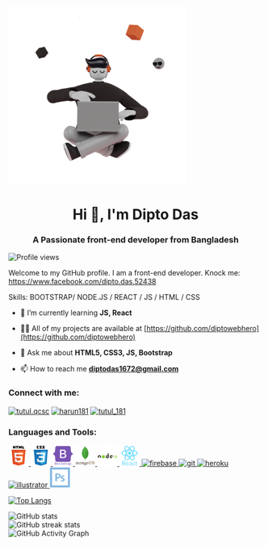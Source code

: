 <a href="#"><img width="70%" height="auto" src="https://github.com/diptowebhero/diptowebhero/blob/main/Saly-13.png" height="175px"/></a>


<h1 align="center">Hi 👋, I'm Dipto Das</h1>
<h3 align="center">A Passionate front-end developer from Bangladesh</h3>

![Profile views](https://gpvc.arturio.dev/diptowebhero) 

Welcome to my GitHub profile. I am a front-end developer. 
Knock me: https://www.facebook.com/dipto.das.52438

Skills:  BOOTSTRAP/ NODE.JS / REACT / JS / HTML / CSS
 

- 🌱 I’m currently learning **JS, React**

- 👨‍💻 All of my projects are available at [https://github.com/diptowebhero](https://github.com/diptowebhero)

- 💬 Ask me about **HTML5, CSS3, JS, Bootstrap**

- 📫 How to reach me **diptodas1672@gmail.com**

<h3 align="left">Connect with me:</h3>
<p align="left">
<a href="https://www.facebook.com/dipto.das.52438" target="blank"><img align="center" src="https://raw.githubusercontent.com/rahuldkjain/github-profile-readme-generator/master/src/images/icons/Social/facebook.svg" alt="tutul.qcsc" height="30" width="40" /></a>
<a href="https://www.linkedin.com/in/dipto-das-617901216/" target="blank"><img align="center" src="https://raw.githubusercontent.com/rahuldkjain/github-profile-readme-generator/master/src/images/icons/Social/linked-in-alt.svg" alt="harun181" height="30" width="40" /></a>
<a href="https://www.instagram.com/dipto.das.10/" target="blank"><img align="center" src="https://raw.githubusercontent.com/rahuldkjain/github-profile-readme-generator/master/src/images/icons/Social/instagram.svg" alt="tutul_181" height="30" width="40" /></a>
</p>

<h3 align="left">Languages and Tools:</h3>
<p align="left"> 
<a href="https://www.w3.org/html/" target="_blank"> <img src="https://raw.githubusercontent.com/devicons/devicon/master/icons/html5/html5-original-wordmark.svg" alt="html5" width="40" height="40"/> </a> 
<a href="https://www.w3schools.com/css/" target="_blank"> <img src="https://raw.githubusercontent.com/devicons/devicon/master/icons/css3/css3-original-wordmark.svg" alt="css3" width="40" height="40"/> </a>
<a href="https://getbootstrap.com" target="_blank"> <img src="https://raw.githubusercontent.com/devicons/devicon/master/icons/bootstrap/bootstrap-plain-wordmark.svg" alt="bootstrap" width="40" height="40"/> </a> 
<a href="https://www.mongodb.com/" target="_blank"> <img src="https://raw.githubusercontent.com/devicons/devicon/master/icons/mongodb/mongodb-original-wordmark.svg" alt="mongodb" width="40" height="40"/> </a> 
<a href="https://nodejs.org" target="_blank"> <img src="https://raw.githubusercontent.com/devicons/devicon/master/icons/nodejs/nodejs-original-wordmark.svg" alt="nodejs" width="40" height="40"/> </a>
<a href="https://reactjs.org/" target="_blank"> <img src="https://raw.githubusercontent.com/devicons/devicon/master/icons/react/react-original-wordmark.svg" alt="react" width="40" height="40"/> </a> 
<a href="https://firebase.google.com/" target="_blank"> <img src="https://www.vectorlogo.zone/logos/firebase/firebase-icon.svg" alt="firebase" width="40" height="40"/> </a> 
<a href="https://git-scm.com/" target="_blank"> <img src="https://www.vectorlogo.zone/logos/git-scm/git-scm-icon.svg" alt="git" width="40" height="40"/> </a> 
<a href="https://heroku.com" target="_blank"> <img src="https://www.vectorlogo.zone/logos/heroku/heroku-icon.svg" alt="heroku" width="40" height="40"/> </a> 
<a href="https://www.adobe.com/in/products/illustrator.html" target="_blank"> <img src="https://www.vectorlogo.zone/logos/adobe_illustrator/adobe_illustrator-icon.svg" alt="illustrator" width="40" height="40"/> </a> 
<a href="https://www.photoshop.com/en" target="_blank"> <img src="https://raw.githubusercontent.com/devicons/devicon/master/icons/photoshop/photoshop-line.svg" alt="photoshop" width="40" height="40"/> </a> 
</p>

[![Top Langs](https://github-readme-stats.vercel.app/api/top-langs/?username=diptowebhero)](https://github.com/anuraghazra/github-readme-stats)

![GitHub stats](https://github-readme-stats.vercel.app/api?username=diptowebhero&show_icons=true)  
![GitHub streak stats](https://github-readme-streak-stats.herokuapp.com/?user=diptowebhero)  
![GitHub Activity Graph](https://activity-graph.herokuapp.com/graph?username=diptowebhero)  
